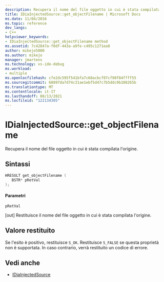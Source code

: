 ```yaml
---
description: Recupera il nome del file oggetto in cui è stata compilata l'origine.
title: IDiaInjectedSource::get_objectFilename | Microsoft Docs
ms.date: 11/04/2016
ms.topic: reference
dev_langs:
- C++
helpviewer_keywords:
- IDiaInjectedSource::get_objectFilename method
ms.assetid: 7c42847a-f0df-443a-a9fe-c495c1271ea8
author: mikejo5000
ms.author: mikejo
manager: jmartens
ms.technology: vs-ide-debug
ms.workload:
- multiple
ms.openlocfilehash: cfe2dc595f541bfa7c68acbcf07cf98f84ffff55
ms.sourcegitcommit: 68897da7d74c31ae1ebf5d47c7b5ddc9b108265b
ms.translationtype: MT
ms.contentlocale: it-IT
ms.lasthandoff: 08/13/2021
ms.locfileid: "122134305"
---
```

# <a name="idiainjectedsourceget_objectfilename"></a>IDiaInjectedSource::get_objectFilename
Recupera il nome del file oggetto in cui è stata compilata l'origine.

## <a name="syntax"></a>Sintassi

```C++
HRESULT get_objectFilename ( 
   BSTR* pRetVal
);
```

#### <a name="parameters"></a>Parametri
 `pRetVal`

[out] Restituisce il nome del file oggetto in cui è stata compilata l'origine.

## <a name="return-value"></a>Valore restituito
 Se l'esito è positivo, restituisce `S_OK`. Restituisce `S_FALSE` se questa proprietà non è supportata. In caso contrario, verrà restituito un codice di errore.

## <a name="see-also"></a>Vedi anche
- [IDiaInjectedSource](../../debugger/debug-interface-access/idiainjectedsource.md)
